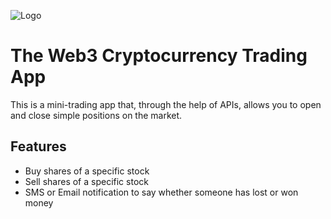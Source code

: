
![Logo](/images/banner.png)


# The Web3 Cryptocurrency Trading App

This is a mini-trading app that, through the help of APIs, allows you to open and close simple positions on the market.

## Features

- Buy shares of a specific stock
- Sell shares of a specific stock
- SMS or Email notification to say whether someone has lost or won money

